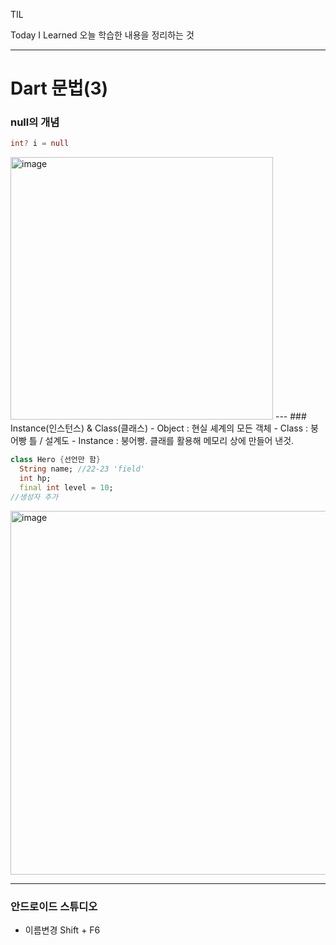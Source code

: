 TIL

Today I Learned
오늘 학습한 내용을 정리하는 것
***

Dart 문법(3)
========

### null의 개념
```Dart
int? i = null
```
<img width="420" alt="image" src="https://github.com/gyubit/TIL/assets/114902088/1d1b4789-a9d1-406f-8869-899f41d6e6a5">
---
### Instance(인스턴스) & Class(클래스)
- Object : 현실 셰계의 모든 객체
- Class : 붕어빵 틀 / 설계도
- Instance : 붕어빵. 클래를 활용해 메모리 상에 만들어 낸것.

```Dart
class Hero {선언만 함}
  String name; //22-23 'field'
  int hp;
  final int level = 10;
//생성자 추가
```
<img width="582" alt="image" src="https://github.com/gyubit/TIL/assets/114902088/456fac24-6501-4564-bb48-3d35230f6ac3">

---
### 안드로이드 스튜디오
- 이름변경 Shift + F6
